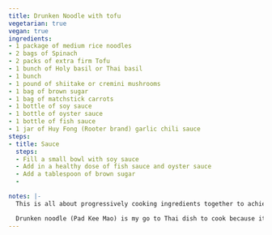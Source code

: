 ```yaml
---
title: Drunken Noodle with tofu
vegetarian: true
vegan: true
ingredients:
- 1 package of medium rice noodles
- 2 bags of Spinach
- 2 packs of extra firm Tofu
- 1 bunch of Holy basil or Thai basil
- 1 bunch
- 1 pound of shiitake or cremini mushrooms
- 1 bag of brown sugar
- 1 bag of matchstick carrots
- 1 bottle of soy sauce
- 1 bottle of oyster sauce
- 1 bottle of fish sauce
- 1 jar of Huy Fong (Rooter brand) garlic chili sauce
steps:
- title: Sauce
  steps:
  - Fill a small bowl with soy sauce
  - Add in a healthy dose of fish sauce and oyster sauce
  - Add a tablespoon of brown sugar
  -

notes: |-
  This is all about progressively cooking ingredients together to achieve the layers of flavor.

  Drunken noodle (Pad Kee Mao) is my go to Thai dish to cook because it doesn't hold back on anything: you're getting soy, oyster sauce, and chilis to the face and the ingredients and prep are simple. It is named that way because it's food made for drunk people so there are no rules on how to make it! Most Thai dishes, when properly cooked take thoughtful care into ingredients and prep. [Watch Gordon Ramsey](https://youtu.be/DsyfYJ5Ou3g?t=115) get read to filth for his subpar Pad Thai or [read this story](https://www.npr.org/sections/thesalt/2019/01/16/681944292/in-home-of-original-sriracha-sauce-thais-say-rooster-brand-is-nothing-to-crow-ab) about a Thai grandma that cured salt for A YEAR to create the most perfect Sriacha sauce in order to get a sense of the serious thought and effort that goes into Thai food. You have to consider, Thai people have been working with their core ingredients since the dawn of agriculture and us Westerners didn't get spices outside of salt and vegetables like peppers and tomatoes until we landed in the Americas so put respect on their dishes and create them with care.
---
```

